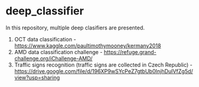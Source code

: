 # deep_classifier


In this repository, multiple deep clasifiers are presented. 
  1. OCT data classification - https://www.kaggle.com/paultimothymooney/kermany2018
  2. AMD data classification challenge - https://refuge.grand-challenge.org/iChallenge-AMD/
  3. Traffic signs recognition (traffic signs are collected in Czech Republic) - https://drive.google.com/file/d/196XP9wSYcPeZ7gtbUb0InjhDulVfZg5d/view?usp=sharing
  
  
 
